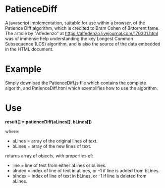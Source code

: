 # PatienceDiff
A javascript implementation, suitable for use within a browser, of the Patience Diff algorithm, which is credited to Bram Cohen of Bittorrent fame. The article by "Alfedenzo" at https://alfedenzo.livejournal.com/170301.html was of immense help understanding the key Longest Common Subsequence (LCS) algorithm, and is also the source of the data embedded in the HTML document.

# Example
Simply download the PatienceDiff.js file which contains the complete algorith, and PatienceDiff.html which exemplifies how to use the algorithm.

# Use
<b>result[] = patienceDiff(aLines[], bLines[])</b>

where:<br>
* aLines = array of the original lines of text.
* bLines = array of the new lines of text.
    
returns array of objects, with properties of:<br>
* line = line of text from either aLines or bLines.
* aIndex = index of line of text in aLines, or -1 if line is added from bLines.
* bIndex = index of line of text in bLines, or -1 if line is deleted from aLines.
